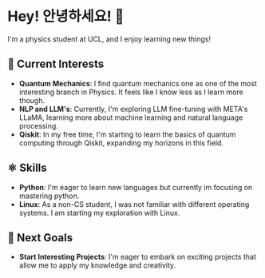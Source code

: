 # Hey! 안녕하세요! 👋

I'm a physics student at UCL, and I enjoy learning new things!

## 🔭 Current Interests 

- **Quantum Mechanics**: I find quantum mechanics one as one of the most interesting branch in Physics. It feels like I know less as I learn more though.
- **NLP and LLM's**: Currently, I'm exploring LLM fine-tuning with META's LLaMA, learning more about machine learning and natural language processing. 
- **Qiskit**: In my free time, I'm starting to learn the basics of quantum computing through Qiskit, expanding my horizons in this field. 

## ⚛️ Skills

- **Python**: I'm eager to learn new languages but currently im focusing on mastering python. 
- **Linux**: As a non-CS student, I was not familiar with different operating systems. I am starting my exploration with Linux. 

## 🎯 Next Goals

- **Start Interesting Projects**: I'm eager to embark on exciting projects that allow me to apply my knowledge and creativity.
